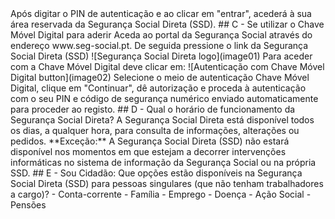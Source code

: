 <!-- Guia Prático - Segurança Social Direta -->  Após digitar o PIN de autenticação e ao clicar em "entrar", acederá à sua área reservada da Segurança Social Direta (SSD).  ## C - Se utilizar o Chave Móvel Digital para aderir  Aceda ao portal da Segurança Social através do endereço www.seg-social.pt.  De seguida pressione o link da Segurança Social Direta (SSD) ![Segurança Social Direta logo](image01)  Para aceder com a Chave Móvel Digital deve clicar em:  ![Autenticação com Chave Móvel Digital button](image02)  Selecione o meio de autenticação Chave Móvel Digital, clique em "Continuar", dê autorização e proceda à autenticação com o seu PIN e código de segurança numérico enviado automaticamente para proceder ao registo.  ## D - Qual o horário de funcionamento da Segurança Social Direta?  A Segurança Social Direta está disponível todos os dias, a qualquer hora, para consulta de informações, alterações ou pedidos.  **Exceção:** A Segurança Social Direta (SSD) não estará disponível nos momentos em que estejam a decorrer intervenções informáticas no sistema de informação da Segurança Social ou na própria SSD.  ## E - Sou Cidadão: Que opções estão disponíveis na Segurança Social Direta (SSD) para pessoas singulares (que não tenham trabalhadores a cargo)?  - Conta-corrente - Família - Emprego - Doença - Ação Social - Pensões  <!-- ISS, I.P. Pág. 15/102 -->
